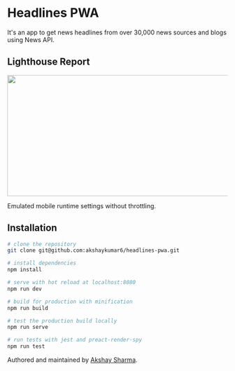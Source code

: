 # Headlines PWA 

It's an app to get news headlines from over 30,000 news sources and blogs using News API.

## Lighthouse Report
<div style="text-align:center">
<img src="https://i.imgur.com/VFFBEuk.png" width="630" height="276" />
</div>

Emulated mobile runtime settings without throttling.

## Installation

``` bash
# clone the repository
git clone git@github.com:akshaykumar6/headlines-pwa.git

# install dependencies
npm install

# serve with hot reload at localhost:8080
npm run dev

# build for production with minification
npm run build

# test the production build locally
npm run serve

# run tests with jest and preact-render-spy 
npm run test
```

Authored and maintained by [Akshay Sharma](https://akshaykumar6.github.io/).